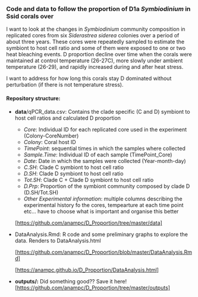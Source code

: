 
### Code and data to follow the proportion of D1a *Symbiodinium* in Ssid corals over

I want to look at the changes in *Symbiodinium* community composition in replicated cores from six *Siderastrea siderea* colonies over a period of about three years. These cores were repeatedly sampled to estimate the symbiont to host cell ratio and some of them were exposed to one or two heat bleaching events. D proportion decline over time when the corals were maintained at control temperature (26-27C), more slowly under ambient temperature (26-29), and rapidly increased during and after heat stress. 

I want to address for how long this corals stay D dominated without perturbation (if there is not temperature stress). 

#### Repository structure:

* **data**/qPCR_data.csv: Contains the clade specific (C and D) symbiont to host cell ratios and calculated D proportion
    + *Core*: Individual ID for each replicated core used in the experiment (Colony-CoreNumber)
    + *Colony*: Coral host ID
    + *TimePoint*: sequential times in which the samples where collected
    + *Sample.Time*: Individual ID of each sample (TimePoint_Core)
    + *Date*: Date in which the samples were collected (Year-month-day)
    + *C.SH*: Clade C symbiont to host cell ratio
    + *D.SH*: Clade D symbiont to host cell ratio 
    + *Tot.SH*: Clade C + Clade D symbiont to host cell ratio
    + *D.Prp*: Proportion of the symbiont community composed by clade D (D.SH/Tot.SH)
    + *Other Experimental information*: multiple columns describing the experimental history fo the cores, tempearture at each time point etc... have to choose what is important and organise this better
    
    [https://github.com/anampc/D_Proportion/tree/master/data]
 
* DataAnalysis.Rmd: R code and some preliminary graphs to explore the data. Renders to  DataAnalysis.html
    
    [https://github.com/anampc/D_Proportion/blob/master/DataAnalysis.Rmd]
    
    [https://anampc.github.io/D_Proportion/DataAnalysis.html]
    
* **outputs/:** Did something good?? Save it here!
    [https://github.com/anampc/D_Proportion/tree/master/outputs]

